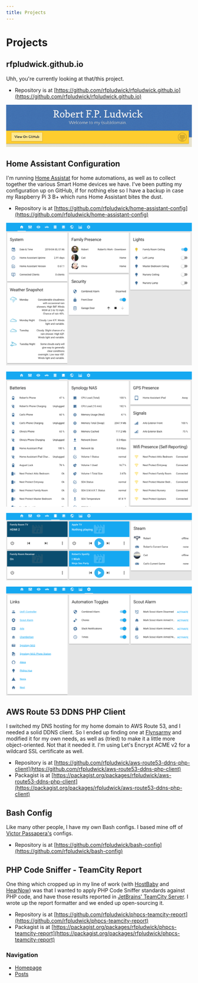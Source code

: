 ```yaml
---
title: Projects
---
```


# Projects

## rfpludwick.github.io

Uhh, you're currently looking at that/this project.

- Repository is at
[https://github.com/rfpludwick/rfpludwick.github.io](https://github.com/rfpludwick/rfpludwick.github.io)

![Header](/assets/img/projects/rfpludwick-github-io/header.png)

## Home Assistant Configuration

I'm running [Home Assistat](https://home-assistant.io/) for home automations, as well as to collect together the various
Smart Home devices we have. I've been putting my configuration up on GitHub, if for nothing else so I have a backup in
case my Raspberry Pi 3 B+ which runs Home Assistant bites the dust.

- Repository is at 
[https://github.com/rfpludwick/home-assistant-config](https://github.com/rfpludwick/home-assistant-config)

![Dashboard](/assets/img/projects/home-assistant-config/dashboard.png)

![Technology](/assets/img/projects/home-assistant-config/technology.png)

![Media](/assets/img/projects/home-assistant-config/media.png)

![Helpers](/assets/img/projects/home-assistant-config/helpers.png)

## AWS Route 53 DDNS PHP Client

I switched my DNS hosting for my home domain to AWS Route 53, and I needed a solid DDNS client. So I ended up finding
one at [Flynsarmy](https://www.flynsarmy.com/2015/12/setting-up-dynamic-dns-to-your-home-with-route-53/) and modified
it for my own needs, as well as (tried) to make it a little more object-oriented. Not that it needed it. I'm using
Let's Encrypt ACME v2 for a wildcard SSL certificate as well.

- Repository is at
[https://github.com/rfpludwick/aws-route53-ddns-php-client](https://github.com/rfpludwick/aws-route53-ddns-php-client)
- Packagist is at
[https://packagist.org/packages/rfpludwick/aws-route53-ddns-php-client](https://packagist.org/packages/rfpludwick/aws-route53-ddns-php-client)

## Bash Config

Like many other people, I have my own Bash configs. I based mine off of
[Victor Passapera's](https://github.com/vpassapera/BashConfigs) configs.

- Repository is at 
[https://github.com/rfpludwick/bash-config](https://github.com/rfpludwick/bash-config)

## PHP Code Sniffer - TeamCity Report

One thing which cropped up in my line of work (with [HostBaby](https://hostbaby.com/) and
[HearNow](https://hearnow.com/)) was that I wanted to apply PHP Code Sniffer standards against PHP code, and have those
results reported in [JetBrains' TeamCity Server](https://www.jetbrains.com/teamcity/). I wrote up the report formatter
and we ended up open-sourcing it.
 
- Repository is at
[https://github.com/rfpludwick/phpcs-teamcity-report](https://github.com/rfpludwick/phpcs-teamcity-report)
- Packagist is at 
[https://packagist.org/packages/rfpludwick/phpcs-teamcity-report](https://packagist.org/packages/rfpludwick/phpcs-teamcity-report)

### Navigation

- [Homepage](/)
- [Posts](/posts)

